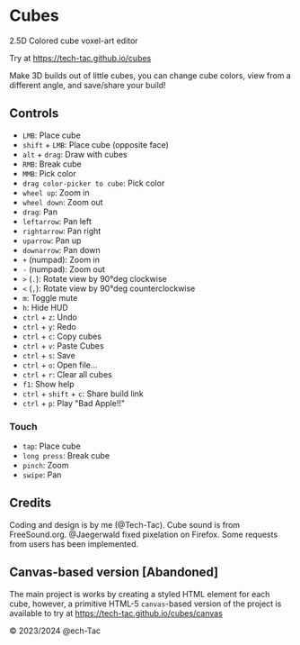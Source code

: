 # Cubes

2.5D Colored cube voxel-art editor

Try at <https://tech-tac.github.io/cubes>

Make 3D builds out of little cubes, you can change cube colors, view from a different angle, and save/share your build!

## Controls

- `LMB`: Place cube
- `shift` + `LMB`: Place cube (opposite face)
- `alt` + `drag`: Draw with cubes
- `RMB`: Break cube
- `MMB`: Pick color
- `drag color-picker to cube`: Pick color
- `wheel up`: Zoom in
- `wheel down`: Zoom out
- `drag`: Pan
- `leftarrow`: Pan left
- `rightarrow`: Pan right
- `uparrow`: Pan up
- `downarrow`: Pan down
- `+` (numpad): Zoom in
- `-` (numpad): Zoom out
- `>` (`.`): Rotate view by 90°deg clockwise
- `<` (`,`): Rotate view by 90°deg counterclockwise
- `m`: Toggle mute
- `h`: Hide HUD
- `ctrl` + `z`: Undo
- `ctrl` + `y`: Redo
- `ctrl` + `c`: Copy cubes
- `ctrl` + `v`: Paste Cubes
- `ctrl` + `s`: Save
- `ctrl` + `o`: Open file...
- `ctrl` + `r`: Clear all cubes
- `f1`: Show help
- `ctrl` + `shift` + `c`: Share build link
- `ctrl` + `p`: Play "Bad Apple!!"

### Touch

- `tap`: Place cube
- `long press`: Break cube
- `pinch`: Zoom
- `swipe`: Pan

## Credits

Coding and design is by me (@Tech-Tac).
Cube sound is from FreeSound.org.
@Jaegerwald fixed pixelation on Firefox.
Some requests from users has been implemented.

## Canvas-based version [Abandoned]

The main project is works by creating a styled HTML element for each cube, however, a primitive HTML-5 `canvas`-based version of the project is available to try at <https://tech-tac.github.io/cubes/canvas>

&copy; 2023/2024 @ech-Tac
